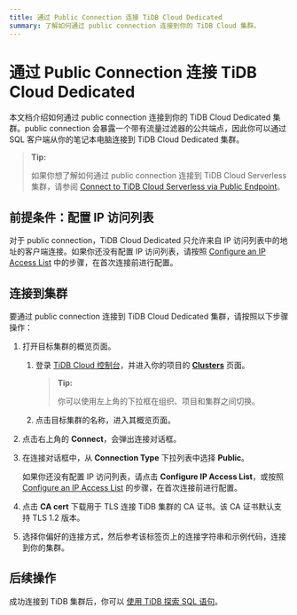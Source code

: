 ```yaml
---
title: 通过 Public Connection 连接 TiDB Cloud Dedicated
summary: 了解如何通过 public connection 连接到你的 TiDB Cloud 集群。
---
```


# 通过 Public Connection 连接 TiDB Cloud Dedicated

本文档介绍如何通过 public connection 连接到你的 TiDB Cloud Dedicated 集群。public connection 会暴露一个带有流量过滤器的公共端点，因此你可以通过 SQL 客户端从你的笔记本电脑连接到 TiDB Cloud Dedicated 集群。

> **Tip:**
>
> 如果你想了解如何通过 public connection 连接到 TiDB Cloud Serverless 集群，请参阅 [Connect to TiDB Cloud Serverless via Public Endpoint](/tidb-cloud/connect-via-standard-connection-serverless.md)。

## 前提条件：配置 IP 访问列表

对于 public connection，TiDB Cloud Dedicated 只允许来自 IP 访问列表中的地址的客户端连接。如果你还没有配置 IP 访问列表，请按照 [Configure an IP Access List](/tidb-cloud/configure-ip-access-list.md) 中的步骤，在首次连接前进行配置。

## 连接到集群

要通过 public connection 连接到 TiDB Cloud Dedicated 集群，请按照以下步骤操作：

1. 打开目标集群的概览页面。

    1. 登录 [TiDB Cloud 控制台](https://tidbcloud.com/)，并进入你的项目的 [**Clusters**](https://tidbcloud.com/project/clusters) 页面。

        > **Tip:**
        >
        > 你可以使用左上角的下拉框在组织、项目和集群之间切换。

    2. 点击目标集群的名称，进入其概览页面。

2. 点击右上角的 **Connect**，会弹出连接对话框。

3. 在连接对话框中，从 **Connection Type** 下拉列表中选择 **Public**。

    如果你还没有配置 IP 访问列表，请点击 **Configure IP Access List**，或按照 [Configure an IP Access List](/tidb-cloud/configure-ip-access-list.md) 的步骤，在首次连接前进行配置。

4. 点击 **CA cert** 下载用于 TLS 连接 TiDB 集群的 CA 证书。该 CA 证书默认支持 TLS 1.2 版本。

5. 选择你偏好的连接方式，然后参考该标签页上的连接字符串和示例代码，连接到你的集群。

## 后续操作

成功连接到 TiDB 集群后，你可以 [使用 TiDB 探索 SQL 语句](/basic-sql-operations.md)。